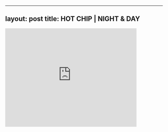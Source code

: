 

---
layout: post
title: HOT CHIP | NIGHT & DAY
---


<iframe width="420" height="315" src="http://www.youtube.com/embed/PrQrJ5BVqXY" frameborder="0" allowfullscreen></iframe>

